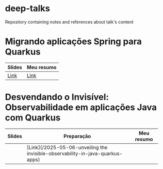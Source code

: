 # deep-talks
Repository containing notes and references about talk's content


# Migrando aplicações Spring para Quarkus


|Slides|Meu resumo|
|---|---|
|[Link](https://docs.google.com/presentation/d/1DZuDAeEDqs3K3yKVa2nXDFQxQkMAtPTy/edit?usp=sharing&ouid=100051499153284596370&rtpof=true&sd=true)|[Link](/2025-04-26-migrating-spring-to-quarkus)|

# Desvendando o Invisível: Observabilidade em aplicações Java com Quarkus

|Slides|Preparação|Meu resumo|
|---|---|---|
||[Link](/2025-05-06-unveiling the invisible-observability-in-java-quarkus-apps)|
